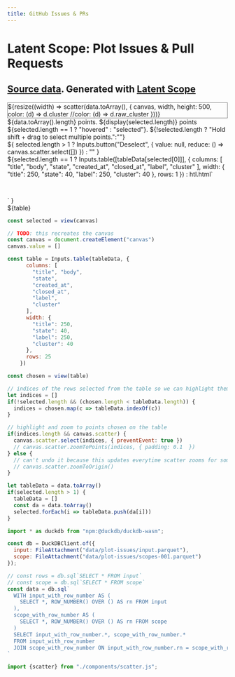 ```yaml
---
title: GitHub Issues & PRs
---
```


<style>
</style>

<h1>Latent Scope: Plot Issues & Pull Requests</h1>
<h2><a href="https://osf.io/mrghc/?view_only">Source data</a>. Generated with <a href="https://github.com/enjalot/latent-scope">Latent Scope</a></h2>

<div style="border: 1px solid gray;">
  ${resize((width) => scatter(data.toArray(), { 
    canvas, 
    width, 
    height: 500, 
    color: (d) => d.cluster 
    //color: (d) => d.raw_cluster
  }))}
</div>

<div>
  ${data.toArray().length} points. 
  ${display(selected.length)} points ${selected.length == 1 ? "hovered" : "selected"}. ${!selected.length ? "Hold shift + drag to select multiple points.":""}
  <div style="display:inline-block">
    ${
        selected.length > 1 ? Inputs.button("Deselect", {
          value: null, 
          reduce: () => canvas.scatter.select([])
        }) : ""
    }
  </div>
  ${selected.length == 1 ? Inputs.table([tableData[selected[0]]], { 
      columns: [
        "title", "body",
        "state",
        "created_at",
        "closed_at",
        "label", 
        "cluster"
      ],
      width: {
        "title": 250,
        "state": 40,
        "label": 250,
        "cluster": 40
      },
      rows: 1 
    }) : htl.html`<div style="height:43px"></div>`
  }
  
</div>

<div>
${table}
</div>


```js
const selected = view(canvas)
```

```js
// TODO: this recreates the canvas
const canvas = document.createElement("canvas")
canvas.value = []
```

```js
const table = Inputs.table(tableData, { 
      columns: [
        "title", "body",
        "state",
        "created_at",
        "closed_at",
        "label", 
        "cluster"
      ],
      width: {
        "title": 250,
        "state": 40,
        "label": 250,
        "cluster": 40
      },
      rows: 25
    })
```

```js
const chosen = view(table)
```
```js
// indices of the rows selected from the table so we can highlight them on the map
let indices = []
if(!selected.length && (chosen.length < tableData.length)) {
  indices = chosen.map(c => tableData.indexOf(c))
}
```

```js
// highlight and zoom to points chosen on the table
if(indices.length && canvas.scatter) {
  canvas.scatter.select(indices, { preventEvent: true })
  // canvas.scatter.zoomToPoints(indices, { padding: 0.1  })
} else {
  // can't undo it because this updates everytime scatter zooms for some reason
  // canvas.scatter.zoomToOrigin()
}
```

```js
let tableData = data.toArray()
if(selected.length > 1) {
  tableData = []
  const da = data.toArray()
  selected.forEach(i => tableData.push(da[i]))
}
```

```js
import * as duckdb from "npm:@duckdb/duckdb-wasm";
```
```js
const db = DuckDBClient.of({
  input: FileAttachment("data/plot-issues/input.parquet"),
  scope: FileAttachment("data/plot-issues/scopes-001.parquet")
});
```


```js
// const rows = db.sql`SELECT * FROM input`
// const scope = db.sql`SELECT * FROM scope`
const data = db.sql`
  WITH input_with_row_number AS (
    SELECT *, ROW_NUMBER() OVER () AS rn FROM input
  ),
  scope_with_row_number AS (
    SELECT *, ROW_NUMBER() OVER () AS rn FROM scope
  )
  SELECT input_with_row_number.*, scope_with_row_number.*
  FROM input_with_row_number
  JOIN scope_with_row_number ON input_with_row_number.rn = scope_with_row_number.rn
`
```

```js
import {scatter} from "./components/scatter.js";
```

